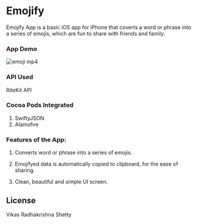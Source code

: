 # Emojify
Emojify App is a basic iOS app for iPhone that coverts a word or phrase into a series of emojis, which are fun to share with friends and family.

### App Demo 

![emoji mp4](https://user-images.githubusercontent.com/22437872/43182236-6f8fc2de-8f95-11e8-9700-48238be3d787.gif)

### API Used

RiteKit API

### Cocoa Pods Integrated

1) SwiftyJSON
2) Alamofire

### Features of the App:

1) Converts word or phrase into a series of emojis. 

2) Emojifyed data is automatically copied to clipboard, for the ease of sharing.  

3) Clean, beautiful and simple UI screen.


## License

Vikas Radhakrishna Shetty

